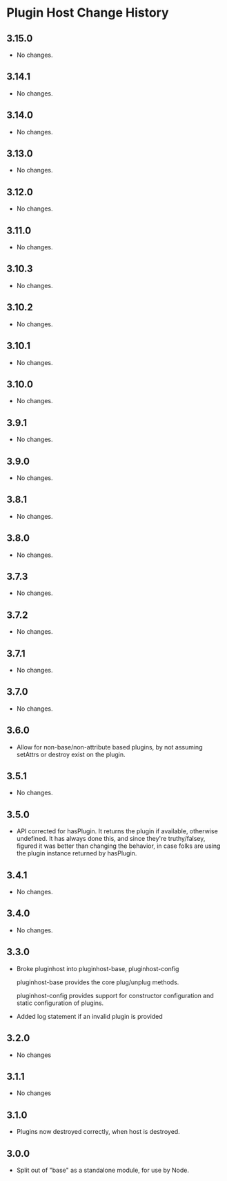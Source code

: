 Plugin Host Change History
==========================

3.15.0
------

* No changes.

3.14.1
------

* No changes.

3.14.0
------

* No changes.

3.13.0
------

* No changes.

3.12.0
------

* No changes.

3.11.0
------

* No changes.

3.10.3
------

* No changes.

3.10.2
------

* No changes.

3.10.1
------

* No changes.

3.10.0
------

* No changes.

3.9.1
-----

* No changes.

3.9.0
-----

* No changes.

3.8.1
-----

* No changes.

3.8.0
-----

  * No changes.

3.7.3
-----

* No changes.

3.7.2
-----

* No changes.

3.7.1
-----

* No changes.

3.7.0
-----

* No changes.

3.6.0
-----

  * Allow for non-base/non-attribute based plugins, by not assuming setAttrs or destroy exist
    on the plugin.

3.5.1
-----

  * No changes.

3.5.0
-----

  * API corrected for hasPlugin. It returns the plugin if available, otherwise undefined.
    It has always done this, and since they're truthy/falsey, figured it was better than
    changing the behavior, in case folks are using the plugin instance returned by hasPlugin.

3.4.1
-----

  * No changes.

3.4.0
-----

  * No changes.

3.3.0
-----

  * Broke pluginhost into pluginhost-base, pluginhost-config

    pluginhost-base provides the core plug/unplug methods.

    pluginhost-config provides support for constructor configuration
    and static configuration of plugins.

  * Added log statement if an invalid plugin is provided

3.2.0
-----

  * No changes

3.1.1
-----

  * No changes

3.1.0
-----

  * Plugins now destroyed correctly, when host is destroyed.

3.0.0
-----

  * Split out of "base" as a standalone module, for use by Node.
